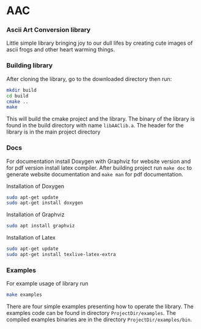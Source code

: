 # AAC
### Ascii Art Conversion library
Little simple library bringing joy to our dull lifes by creating cute images of ascii frogs and other heart warming things.

### Building library

After cloning the library, go to the downloaded directory then run:

```bash
mkdir build
cd build
cmake ..
make
```

This will build the cmake project and the library. The binary of the library is found in the build directory with name ```libAAClib.a```. The header for the library is in the main project directory

### Docs
For documentation install Doxygen with Graphviz for website version and for pdf version install latex compiler. After building project run ```make doc``` to generate website documentation and ```make man``` for pdf documentation.

Installation of Doxygen

```bash
sudo apt-get update
sudo apt-get install doxygen
```

Installation of Graphviz

```bash
sudo apt install graphviz
```

Installation of Latex

```bash
sudo apt-get update
sudo apt-get install texlive-latex-extra
```

### Examples

For example usage of library run 
```bash 
make examples
```
There are four simple examples presenting how to operate the library. The examples code can be found in directory ```ProjectDir/examples```. The compiled examples binaries are in the directory ```ProjectDir/examples/bin```.

